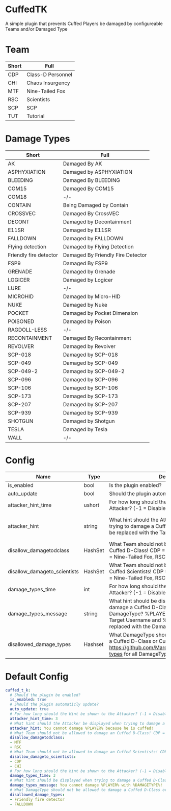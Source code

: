 # CuffedTK
A simple plugin that prevents Cuffed Players be damaged by configureable Teams and/or Damaged Type

# Team
Short | Full
----- | ----
CDP | Class-D Personnel
CHI | Chaos Insurgency
MTF | Nine-Tailed Fox
RSC | Scientists
SCP | SCP
TUT | Tutorial

# Damage Types
Short | Full
----- | ----
AK | Damaged By AK
ASPHYXIATION | Damaged by ASPHYXIATION
BLEEDING | Damaged By BLEEDING
COM15 | Damaged By COM15
COM18 | -/-
CONTAIN | Being Damaged by Contain
CROSSVEC | Damaged By CrossVEC
DECONT | Damaged by Decontainment
E11SR | Damaged by E11SR
FALLDOWN | Damaged by FALLDOWN
Flying detection | Damaged by Flying Detection
Friendly fire detector | Damaged By Friendly Fire Detector
FSP9 | Damaged By FSP9
GRENADE | Damaged by Grenade
LOGICER | Damaged by Logicer
LURE | -/-
MICROHID | Damaged by Micro-HID
NUKE | Damaged by Nuke
POCKET | Damaged by Pocket Dimension
POISONED | Damaged by Poison
RAGDOLL-LESS | -/-
RECONTAINMENT | Damaged By Recontainment
REVOLVER | Damaged by Revolver
SCP-018 | Damaged by SCP-018
SCP-049 | Damaged by SCP-049
SCP-049-2 | Damaged by SCP-049-2
SCP-096 | Damaged by SCP-096
SCP-106 | Damaged by SCP-106
SCP-173 | Damaged by SCP-173
SCP-207 | Damaged by SCP-207
SCP-939 | Damaged by SCP-939
SHOTGUN | Damaged by Shotgun
TESLA | Damaged by Tesla
WALL | -/-

# Config
Name | Type | Description | Default
---- | ---- | ----------- | -------
is_enabled | bool | Is the plugin enabled? | true
auto_update | bool | Should the plugin automaticly update? | true
attacker_hint_time | ushort | For how long should the Hint be shown to the Attacker? (-1 = Disabled) | 3
attacker_hint | string | What hint should the Attacker be displayed when trying to damage a Cuffed D-Class? %PLAYER% will be replaced with the Target Username | You cannot damage %PLAYER% because he is cuffed! 
disallow_damagetodclass | HashSet | What Team should not be allowed to damage an Cuffed D-Class! CDP = Class-D, CHI = Chaos, MTF = Nine-Tailed Fox, RSC = Scientists, TUT = Tutorial | MTF, RSC
disallow_damageto_scientists | HashSet | What Team should not be allowed to damage an Cuffed Scientists! CDP = Class-D, CHI = Chaos, MTF = Nine-Tailed Fox, RSC = Scientists, TUT = Tutorial | CDP, CHI
damage_types_time | int | For how long should the hint be shown to the Attacker? (-1 = Disabled) | 3
damage_types_message | string | What hint should be displayed when trying to damage a Cuffed D-Class with a Disallowed DamageType? %PLAYER% will be replaced with the Target Username and %DAMAGETYPE% will be replaced with the DamageType | You cannot damage %PLAYER% with %DAMAGETYPE%!
disallowed_damage_types | Hashset | What DamageType should not be allowed to damage a Cuffed D-Class or Cuffed Scientist? Check https://github.com/Marco15453/CuffedTK#damage-types for all DamageTypes | FriendlyFireDetector, Falldown

# Default Config
```yml
cuffed_t_k:
  # Should the plugin be enabled?
  is_enabled: true
  # Should the plugin automaticly update?
  auto_update: true
  # For how long should the Hint be shown to the Attacker? (-1 = Disabled)
  attacker_hint_time: 3
  # What hint should the Attacker be displayed when trying to damage a Cuffed D-Class? %PLAYER% will be replaced with the Target Username
  attacker_hint: You cannot damage %PLAYER% because he is cuffed!
  # What Team should not be allowed to damage an Cuffed D-Class! CDP = Class-D, CHI = Chaos, MTF = Nine-Tailed Fox, RSC = Scientists, TUT = Tutorial
  disallow_damagetodclass:
  - MTF
  - RSC
  # What Team should not be allowed to damage an Cuffed Scientists! CDP = Class-D, CHI = Chaos, MTF = Nine-Tailed Fox, RSC = Scientists, TUT = Tutorial
  disallow_damageto_scientists:
  - CDP
  - CHI
  # For how long should the hint be shown to the Attacker? (-1 = Disabled)
  damage_types_time: 3
  # What hint should be displayed when trying to damage a Cuffed D-Class with a Disallowed DamageType? %PLAYER% will be replaced with the Target Username and %DAMAGETYPE% will be replaced with the DamageType
  damage_types_message: You cannot damage %PLAYER% with %DAMAGETYPE%!
  # What DamageType should not be allowed to damage a Cuffed D-Class or Cuffed Scientist? Check https://github.com/Marco15453/CuffedTK#damage-types for all DamageTypes
  disallowed_damage_types:
  - Friendly fire detector
  - FALLDOWN
```

